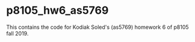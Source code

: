 # p8105_hw6_as5769

This contains the code for Kodiak Soled's (as5769) homework 6 of p8105 fall 2019.
